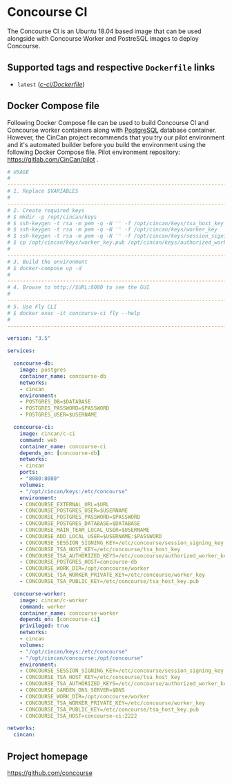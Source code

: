 # Concourse CI

The Concourse CI is an Ubuntu 18.04 based image that can be used alongside with 
Concourse Worker and PostreSQL images to deploy Concourse.

## Supported tags and respective `Dockerfile` links

* `latest` 
([*c-ci/Dockerfile*](https://gitlab.com/CinCan/dockerfiles/blob/master/c-ci/Dockerfile))

## Docker Compose file

Following Docker Compose file can be used to build Concourse CI and Concourse worker 
containers along with [PostgreSQL](https://hub.docker.com/_/postgres) database 
container. However, the CinCan project recommends that you try our pilot environment 
and it's automated builder before you build the environment using the following 
Docker Compose file. Pilot environment repository: https://gitlab.com/CinCan/pilot .

```yml
# USAGE
# 
--------------------------------------------------------------------------------------------------------------------------------
# 1. Replace $VARIABLES
# 
--------------------------------------------------------------------------------------------------------------------------------
# 2. Create required keys
# $ mkdir -p /opt/cincan/keys
# $ ssh-keygen -t rsa -m pem -q -N '' -f /opt/cincan/keys/tsa_host_key
# $ ssh-keygen -t rsa -m pem -q -N '' -f /opt/cincan/keys/worker_key
# $ ssh-keygen -t rsa -m pem -q -N '' -f /opt/cincan/keys/session_signing_key
# $ cp /opt/cincan/keys/worker_key.pub /opt/cincan/keys/authorized_worker_keys
# 
--------------------------------------------------------------------------------------------------------------------------------
# 3. Build the environment
# $ docker-compose up -d
# 
--------------------------------------------------------------------------------------------------------------------------------
# 4. Browse to http://$URL:8080 to see the GUI
# 
--------------------------------------------------------------------------------------------------------------------------------
# 5. Use Fly CLI
# $ docker exec -it concourse-ci fly --help
# 
--------------------------------------------------------------------------------------------------------------------------------

version: "3.5"

services:

  concourse-db:
    image: postgres
    container_name: concourse-db
    networks:
    - cincan
    environment:
    - POSTGRES_DB=$DATABASE
    - POSTGRES_PASSWORD=$PASSWORD
    - POSTGRES_USER=$USERNAME

  concourse-ci:
    image: cincan/c-ci
    command: web
    container_name: concourse-ci
    depends_on: [concourse-db]
    networks:
    - cincan
    ports:
    - "8080:8080"
    volumes:
    - "/opt/cincan/keys:/etc/concourse"
    environment:
    - CONCOURSE_EXTERNAL_URL=$URL
    - CONCOURSE_POSTGRES_USER=$USERNAME
    - CONCOURSE_POSTGRES_PASSWORD=$PASSWORD
    - CONCOURSE_POSTGRES_DATABASE=$DATABASE
    - CONCOURSE_MAIN_TEAM_LOCAL_USER=$USERNAME
    - CONCOURSE_ADD_LOCAL_USER=$USERNAME:$PASSWORD
    - CONCOURSE_SESSION_SIGNING_KEY=/etc/concourse/session_signing_key
    - CONCOURSE_TSA_HOST_KEY=/etc/concourse/tsa_host_key
    - CONCOURSE_TSA_AUTHORIZED_KEYS=/etc/concourse/authorized_worker_keys
    - CONCOURSE_POSTGRES_HOST=concourse-db
    - CONCOURSE_WORK_DIR=/opt/concourse/worker
    - CONCOURSE_TSA_WORKER_PRIVATE_KEY=/etc/concourse/worker_key
    - CONCOURSE_TSA_PUBLIC_KEY=/etc/concourse/tsa_host_key.pub

  concourse-worker:
    image: cincan/c-worker
    command: worker
    container_name: concourse-worker
    depends_on: [concourse-ci]
    privileged: true
    networks:
    - cincan
    volumes:
    - "/opt/cincan/keys:/etc/concourse"
    - "/opt/cincan/concourse:/opt/concourse"
    environment:
    - CONCOURSE_SESSION_SIGNING_KEY=/etc/concourse/session_signing_key
    - CONCOURSE_TSA_HOST_KEY=/etc/concourse/tsa_host_key
    - CONCOURSE_TSA_AUTHORIZED_KEYS=/etc/concourse/authorized_worker_keys
    - CONCOURSE_GARDEN_DNS_SERVER=$DNS
    - CONCOURSE_WORK_DIR=/opt/concourse/worker
    - CONCOURSE_TSA_WORKER_PRIVATE_KEY=/etc/concourse/worker_key
    - CONCOURSE_TSA_PUBLIC_KEY=/etc/concourse/tsa_host_key.pub
    - CONCOURSE_TSA_HOST=concourse-ci:2222

networks:
  cincan:
```

## Project homepage

https://github.com/concourse
